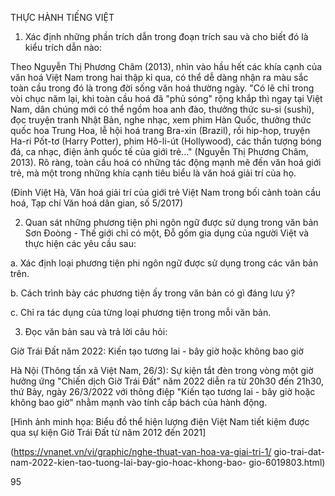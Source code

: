 THỰC HÀNH TIẾNG VIỆT

1. Xác định những phần trích dẫn trong đoạn trích sau và cho biết đó là kiểu trích dẫn nào:

Theo Nguyễn Thị Phương Châm (2013), nhìn vào hầu hết các khía cạnh của văn hoá Việt Nam trong hai thập kỉ qua, có thể dễ dàng nhận ra màu sắc toàn cầu trong đó là trong đời sống văn hoá thường ngày. "Có lẽ chỉ trong vòi chục năm lại, khi toàn cầu hoá đã "phủ sóng" rộng khắp thì ngay tại Việt Nam, dân chúng mới có thể ngồm hoa anh đào, thưởng thức su-si (sushi), đọc truyện tranh Nhật Bản, nghe nhạc, xem phim Hàn Quốc, thưởng thức quốc hoa Trung Hoa, lễ hội hoá trang Bra-xin (Brazil), rồi hip-hop, truyện Ha-ri Pốt-tơ (Harry Potter), phim Hô-li-út (Hollywood), các thần tượng bóng đá, ca nhạc, điện ảnh quốc tế của giới trẻ..." (Nguyễn Thị Phương Châm, 2013). Rõ ràng, toàn cầu hoá có những tác động mạnh mẽ đến văn hoá giới trẻ, mà một trong những khía cạnh tiêu biểu là văn hoá giải trí của họ.

(Đinh Việt Hà, Văn hoá giải trí của giới trẻ Việt Nam trong bối cảnh toàn cầu hoá,
Tạp chí Văn hoá dân gian, số 5/2017)

2. Quan sát những phương tiện phi ngôn ngữ được sử dụng trong văn bản Sơn Đoòng - Thế giới chỉ có một, Đỗ gốm gia dụng của người Việt và thực hiện các yêu cầu sau:

a. Xác định loại phương tiện phi ngôn ngữ được sử dụng trong các văn bản trên.

b. Cách trình bày các phương tiện ấy trong văn bản có gì đáng lưu ý?

c. Chỉ ra tác dụng của từng loại phương tiện trong mỗi văn bản.

3. Đọc văn bản sau và trả lời câu hỏi:

Giờ Trái Đất năm 2022:
Kiến tạo tương lai - bây giờ
hoặc không bao giờ

Hà Nội (Thông tấn xã Việt Nam, 26/3): Sự kiện tắt đèn trong vòng một giờ hưởng ứng "Chiến dịch Giờ Trái Đất" năm 2022 diễn ra từ 20h30 đến 21h30, thứ Bảy, ngày 26/3/2022 với thông điệp "Kiến tạo tương lai - bây giờ hoặc không bao giờ" nhằm mạnh vào tính cấp bách của hành động.

[Hình ảnh minh họa: Biểu đồ thể hiện lượng điện Việt Nam tiết kiệm được qua sự kiện Giờ Trái Đất từ năm 2012 đến 2021]

(https://vnanet.vn/vi/graphic/nghe-thuat-van-hoa-va-giai-tri-1/
gio-trai-dat-nam-2022-kien-tao-tuong-lai-bay-gio-hoac-khong-bao-
gio-6019803.html)

95